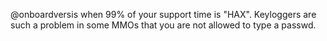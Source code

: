 @onboardversis when 99% of your support time is "HAX". Keyloggers are such a problem in some MMOs that you are not allowed to type a passwd.